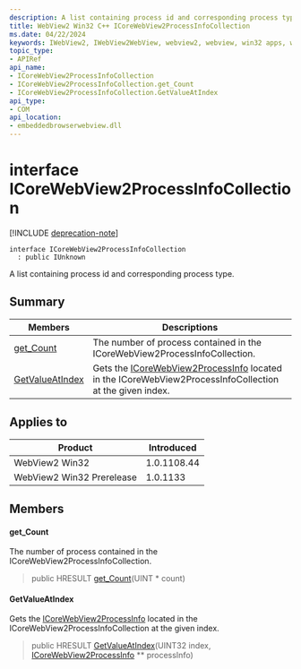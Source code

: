 ```yaml
---
description: A list containing process id and corresponding process type.
title: WebView2 Win32 C++ ICoreWebView2ProcessInfoCollection
ms.date: 04/22/2024
keywords: IWebView2, IWebView2WebView, webview2, webview, win32 apps, win32, edge, ICoreWebView2, ICoreWebView2Controller, browser control, edge html, ICoreWebView2ProcessInfoCollection
topic_type: 
- APIRef
api_name:
- ICoreWebView2ProcessInfoCollection
- ICoreWebView2ProcessInfoCollection.get_Count
- ICoreWebView2ProcessInfoCollection.GetValueAtIndex
api_type:
- COM
api_location:
- embeddedbrowserwebview.dll
---
```


# interface ICoreWebView2ProcessInfoCollection

[!INCLUDE [deprecation-note](../includes/deprecation-note.md)]

```
interface ICoreWebView2ProcessInfoCollection
  : public IUnknown
```

A list containing process id and corresponding process type.

## Summary

 Members                        | Descriptions
--------------------------------|---------------------------------------------
[get_Count](#get_count) | The number of process contained in the ICoreWebView2ProcessInfoCollection.
[GetValueAtIndex](#getvalueatindex) | Gets the [ICoreWebView2ProcessInfo](icorewebview2processinfo.md#icorewebview2processinfo) located in the ICoreWebView2ProcessInfoCollection at the given index.

## Applies to

Product                         | Introduced
--------------------------------|---------------------------------------------
WebView2 Win32            |    1.0.1108.44
WebView2 Win32 Prerelease |    1.0.1133

## Members

#### get_Count

The number of process contained in the ICoreWebView2ProcessInfoCollection.

> public HRESULT [get_Count](#get_count)(UINT * count)

#### GetValueAtIndex

Gets the [ICoreWebView2ProcessInfo](icorewebview2processinfo.md#icorewebview2processinfo) located in the ICoreWebView2ProcessInfoCollection at the given index.

> public HRESULT [GetValueAtIndex](#getvalueatindex)(UINT32 index, [ICoreWebView2ProcessInfo](icorewebview2processinfo.md#icorewebview2processinfo) ** processInfo)

